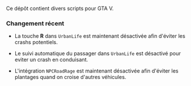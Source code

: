 Ce dépôt contient divers scripts pour GTA V.

### Changement récent

* La touche **R** dans `UrbanLife` est maintenant désactivée afin d'éviter les crashs potentiels.


* Le suivi automatique du passager dans `UrbanLife` est désactivé pour eviter un crash en conduisant.
* L'intégration `NPCRoadRage` est maintenant désactivée afin d'éviter les plantages quand on croise d'autres véhicules.